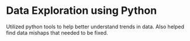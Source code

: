 # Data Exploration using Python
 Utilized python tools to help better understand trends in data. Also helped find data mishaps that needed to be fixed. 
